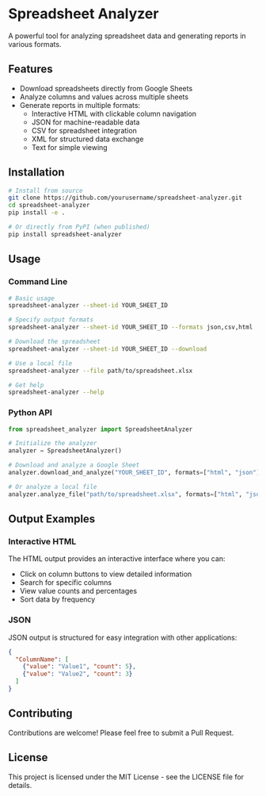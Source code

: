 # Spreadsheet Analyzer

A powerful tool for analyzing spreadsheet data and generating reports in various formats.

## Features

- Download spreadsheets directly from Google Sheets
- Analyze columns and values across multiple sheets
- Generate reports in multiple formats:
  - Interactive HTML with clickable column navigation
  - JSON for machine-readable data
  - CSV for spreadsheet integration
  - XML for structured data exchange
  - Text for simple viewing

## Installation

```bash
# Install from source
git clone https://github.com/yourusername/spreadsheet-analyzer.git
cd spreadsheet-analyzer
pip install -e .

# Or directly from PyPI (when published)
pip install spreadsheet-analyzer
```

## Usage

### Command Line

```bash
# Basic usage
spreadsheet-analyzer --sheet-id YOUR_SHEET_ID

# Specify output formats
spreadsheet-analyzer --sheet-id YOUR_SHEET_ID --formats json,csv,html

# Download the spreadsheet
spreadsheet-analyzer --sheet-id YOUR_SHEET_ID --download

# Use a local file
spreadsheet-analyzer --file path/to/spreadsheet.xlsx

# Get help
spreadsheet-analyzer --help
```

### Python API

```python
from spreadsheet_analyzer import SpreadsheetAnalyzer

# Initialize the analyzer
analyzer = SpreadsheetAnalyzer()

# Download and analyze a Google Sheet
analyzer.download_and_analyze("YOUR_SHEET_ID", formats=["html", "json"])

# Or analyze a local file
analyzer.analyze_file("path/to/spreadsheet.xlsx", formats=["html", "json"])
```

## Output Examples

### Interactive HTML

The HTML output provides an interactive interface where you can:
- Click on column buttons to view detailed information
- Search for specific columns
- View value counts and percentages
- Sort data by frequency

### JSON

JSON output is structured for easy integration with other applications:

```json
{
  "ColumnName": [
    {"value": "Value1", "count": 5},
    {"value": "Value2", "count": 3}
  ]
}
```

## Contributing

Contributions are welcome! Please feel free to submit a Pull Request.

## License

This project is licensed under the MIT License - see the LICENSE file for details.